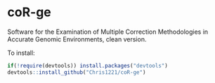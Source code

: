 # coR-ge
Software for the Examination of Multiple Correction Methodologies in Accurate Genomic Environments, clean version. 

To install:

```R
if(!require(devtools)) install.packages("devtools")
devtools::install_github("Chris1221/coR-ge")
```
